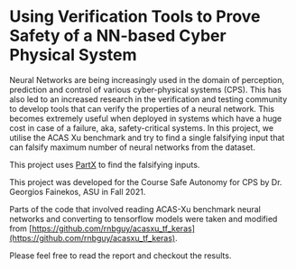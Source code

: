 # Using Verification Tools to Prove Safety of a NN-based Cyber Physical System

Neural Networks are being increasingly used in the domain of perception, prediction and control of various cyber-physical systems (CPS). This has also led to an increased research in the verification and testing community to develop tools that can verify the properties of a neural network. This becomes extremely useful when deployed in systems which have a huge cost in case of a failure, aka, safety-critical systems. In this project, we utilise the ACAS Xu benchmark and try to find a single falsifying input that can falsify maximum number of neural networks from the dataset. 

This project uses [PartX](https://arxiv.org/abs/2110.10729) to find the falsifying inputs.

This project was developed for the Course Safe Autonomy for CPS by Dr. Georgios Fainekos, ASU in Fall 2021.

Parts of the code that involved reading ACAS-Xu benchmark neural networks and converting to tensorflow models were taken and modified from [https://github.com/rnbguy/acasxu_tf_keras](https://github.com/rnbguy/acasxu_tf_keras).

Please feel free to read the report and checkout the results. 

